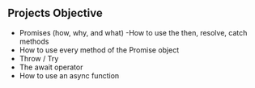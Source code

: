 ## Projects Objective

- Promises (how, why, and what)
  -How to use the then, resolve, catch methods
- How to use every method of the Promise object
- Throw / Try
- The await operator
- How to use an async function
